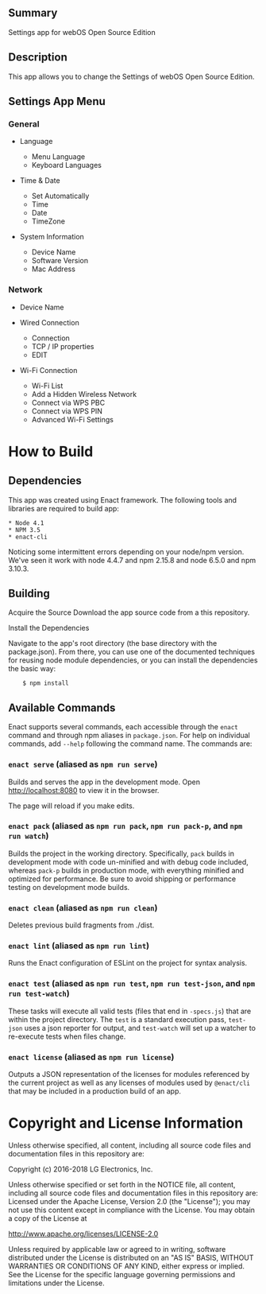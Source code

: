Summary
-------
Settings app for webOS Open Source Edition

Description
-----------
This app allows you to change the Settings of webOS Open Source Edition.

Settings App Menu
-----------
### General
- Language
	- Menu Language
	- Keyboard Languages

- Time & Date
	- Set Automatically
	- Time
	- Date
	- TimeZone

- System Information
	- Device Name
	- Software Version
	- Mac Address

### Network
- Device Name
- Wired Connection
	- Connection
	- TCP / IP properties
	- EDIT

- Wi-Fi Connection
	- Wi-Fi List
	- Add a Hidden Wireless Network
	- Connect via WPS PBC
	- Connect via WPS PIN
	- Advanced Wi-Fi Settings

How to Build
=====================

## Dependencies
This app was created using Enact framework.
The following tools and libraries are required to build app:

```
* Node 4.1
* NPM 3.5
* enact-cli
```

Noticing some intermittent errors depending on your node/npm version.
We've seen it work with node 4.4.7 and npm 2.15.8 and node 6.5.0 and npm 3.10.3.

## Building

Acquire the Source
Download the app source code from a this repository.

Install the Dependencies

Navigate to the app's root directory (the base directory with the package.json). From there, you can use one of the documented techniques for reusing node module dependencies, or you can install the dependencies the basic way:

```
    $ npm install
```

Available Commands
-----------------------

Enact supports several commands, each accessible through the `enact` command and through npm aliases in `package.json`. For help on individual commands, add `--help` following the command name. The commands are:

### `enact serve` (aliased as `npm run serve`)

Builds and serves the app in the development mode.
Open [http://localhost:8080](http://localhost:8080) to view it in the browser.

The page will reload if you make edits.

### `enact pack` (aliased as `npm run pack`, `npm run pack-p`, and `npm run watch`)

Builds the project in the working directory. Specifically, `pack` builds in development mode with code un-minified and with debug code included, whereas `pack-p` builds in production mode, with everything minified and optimized for performance. Be sure to avoid shipping or performance testing on development mode builds.

### `enact clean` (aliased as `npm run clean`)

Deletes previous build fragments from ./dist.

### `enact lint` (aliased as `npm run lint`)

Runs the Enact configuration of ESLint on the project for syntax analysis.

### `enact test` (aliased as `npm run test`, `npm run test-json`, and `npm run test-watch`)

These tasks will execute all valid tests (files that end in `-specs.js`) that are within the project directory. The `test` is a standard execution pass, `test-json` uses a json reporter for output, and `test-watch` will set up a watcher to re-execute tests when files change.

### `enact license` (aliased as `npm run license`)

Outputs a JSON representation of the licenses for modules referenced by the current project as well as any licenses of modules used by `@enact/cli` that may be included in a production build of an app.

# Copyright and License Information

Unless otherwise specified, all content, including all source code files and
documentation files in this repository are:

Copyright (c) 2016-2018 LG Electronics, Inc.

Unless otherwise specified or set forth in the NOTICE file, all content,
including all source code files and documentation files in this repository are:
Licensed under the Apache License, Version 2.0 (the "License");
you may not use this content except in compliance with the License.
You may obtain a copy of the License at

http://www.apache.org/licenses/LICENSE-2.0

Unless required by applicable law or agreed to in writing, software
distributed under the License is distributed on an "AS IS" BASIS,
WITHOUT WARRANTIES OR CONDITIONS OF ANY KIND, either express or implied.
See the License for the specific language governing permissions and
limitations under the License.
